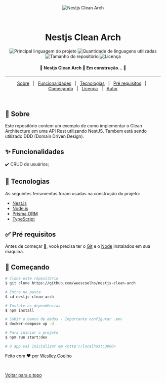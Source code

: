 <div align="center" id="top"> 
  <img src="./.github/app.gif" alt="Nestjs Clean Arch" />

&#xa0;

  <!-- <a href="https://nestjscleanarch.netlify.com">Demo</a> -->
</div>

<h1 align="center">Nestjs Clean Arch</h1>

<p align="center">
  <img alt="Principal linguagem do projeto" src="https://img.shields.io/github/languages/top/weescoelho/nestjs-clean-arch?color=56BEB8">

  <img alt="Quantidade de linguagens utilizadas" src="https://img.shields.io/github/languages/count/weescoelho/nestjs-clean-arch?color=56BEB8">

  <img alt="Tamanho do repositório" src="https://img.shields.io/github/repo-size/weescoelho/nestjs-clean-arch?color=56BEB8">

  <img alt="Licença" src="https://img.shields.io/github/license/weescoelho/nestjs-clean-arch?color=56BEB8">

  <!-- <img alt="Github issues" src="https://img.shields.io/github/issues/weescoelho/nestjs-clean-arch?color=56BEB8" /> -->

  <!-- <img alt="Github forks" src="https://img.shields.io/github/forks/weescoelho/nestjs-clean-arch?color=56BEB8" /> -->

  <!-- <img alt="Github stars" src="https://img.shields.io/github/stars/weescoelho/nestjs-clean-arch?color=56BEB8" /> -->
</p>

<h4 align="center"> 
	🚧  Nestjs Clean Arch 🚀 Em construção...  🚧
</h4>

<hr>

<p align="center">
  <a href="#dart-sobre">Sobre</a> &#xa0; | &#xa0; 
  <a href="#sparkles-funcionalidades">Funcionalidades</a> &#xa0; | &#xa0;
  <a href="#rocket-tecnologias">Tecnologias</a> &#xa0; | &#xa0;
  <a href="#white_check_mark-pré-requisitos">Pré requisitos</a> &#xa0; | &#xa0;
  <a href="#checkered_flag-começando">Começando</a> &#xa0; | &#xa0;
  <a href="#memo-licença">Licença</a> &#xa0; | &#xa0;
  <a href="https://github.com/weescoelho" target="_blank">Autor</a>
</p>

<br>

## :dart: Sobre

Este repositório contem um exemplo de como implementar o Clean Architecture em uma API Rest utilizando NestJS. Tambem está sendo utilizado DDD (Domain Driven Design).

## :sparkles: Funcionalidades

:heavy_check_mark: CRUD de usuários;

## :rocket: Tecnologias

As seguintes ferramentas foram usadas na construção do projeto:

- [Nest.js](https://nestjs.com/)
- [Node.js](https://nodejs.org/en/)
- [Prisma ORM](https://www.prisma.io/)
- [TypeScript](https://www.typescriptlang.org/)

## :white_check_mark: Pré requisitos

Antes de começar :checkered_flag:, você precisa ter o [Git](https://git-scm.com) e o [Node](https://nodejs.org/en/) instalados em sua maquina.

## :checkered_flag: Começando

```bash
# Clone este repositório
$ git clone https://github.com/weescoelho/nestjs-clean-arch

# Entre na pasta
$ cd nestjs-clean-arch

# Instale as dependências
$ npm install

# Subir o banco de dados - Importante configurar .env
$ docker-compose up -d

# Para iniciar o projeto
$ npm run start:dev

# O app vai inicializar em <http://localhost:3000>
```

Feito com :heart: por <a href="https://github.com/weescoelho" target="_blank">Weslley Coelho</a>

&#xa0;

<a href="#top">Voltar para o topo</a>

